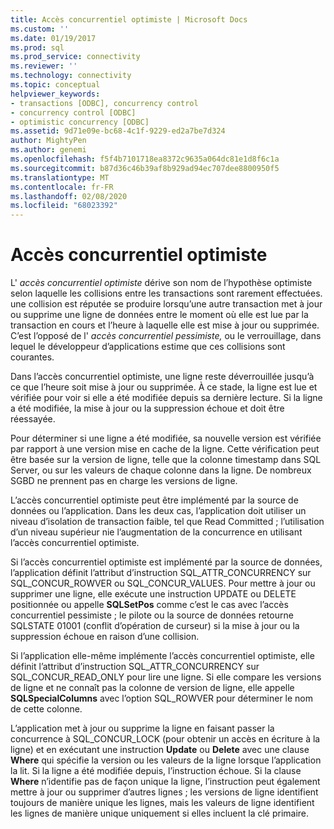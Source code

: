 ```yaml
---
title: Accès concurrentiel optimiste | Microsoft Docs
ms.custom: ''
ms.date: 01/19/2017
ms.prod: sql
ms.prod_service: connectivity
ms.reviewer: ''
ms.technology: connectivity
ms.topic: conceptual
helpviewer_keywords:
- transactions [ODBC], concurrency control
- concurrency control [ODBC]
- optimistic concurrency [ODBC]
ms.assetid: 9d71e09e-bc68-4c1f-9229-ed2a7be7d324
author: MightyPen
ms.author: genemi
ms.openlocfilehash: f5f4b7101718ea8372c9635a064dc81e1d8f6c1a
ms.sourcegitcommit: b87d36c46b39af8b929ad94ec707dee8800950f5
ms.translationtype: MT
ms.contentlocale: fr-FR
ms.lasthandoff: 02/08/2020
ms.locfileid: "68023392"
---
```

# <a name="optimistic-concurrency"></a>Accès concurrentiel optimiste
L' *accès concurrentiel optimiste* dérive son nom de l’hypothèse optimiste selon laquelle les collisions entre les transactions sont rarement effectuées. une collision est réputée se produire lorsqu’une autre transaction met à jour ou supprime une ligne de données entre le moment où elle est lue par la transaction en cours et l’heure à laquelle elle est mise à jour ou supprimée. C’est l’opposé de l' *accès concurrentiel pessimiste,* ou le verrouillage, dans lequel le développeur d’applications estime que ces collisions sont courantes.  
  
 Dans l’accès concurrentiel optimiste, une ligne reste déverrouillée jusqu’à ce que l’heure soit mise à jour ou supprimée. À ce stade, la ligne est lue et vérifiée pour voir si elle a été modifiée depuis sa dernière lecture. Si la ligne a été modifiée, la mise à jour ou la suppression échoue et doit être réessayée.  
  
 Pour déterminer si une ligne a été modifiée, sa nouvelle version est vérifiée par rapport à une version mise en cache de la ligne. Cette vérification peut être basée sur la version de ligne, telle que la colonne timestamp dans SQL Server, ou sur les valeurs de chaque colonne dans la ligne. De nombreux SGBD ne prennent pas en charge les versions de ligne.  
  
 L’accès concurrentiel optimiste peut être implémenté par la source de données ou l’application. Dans les deux cas, l’application doit utiliser un niveau d’isolation de transaction faible, tel que Read Committed ; l’utilisation d’un niveau supérieur nie l’augmentation de la concurrence en utilisant l’accès concurrentiel optimiste.  
  
 Si l’accès concurrentiel optimiste est implémenté par la source de données, l’application définit l’attribut d’instruction SQL_ATTR_CONCURRENCY sur SQL_CONCUR_ROWVER ou SQL_CONCUR_VALUES. Pour mettre à jour ou supprimer une ligne, elle exécute une instruction UPDATE ou DELETE positionnée ou appelle **SQLSetPos** comme c’est le cas avec l’accès concurrentiel pessimiste ; le pilote ou la source de données retourne SQLSTATE 01001 (conflit d’opération de curseur) si la mise à jour ou la suppression échoue en raison d’une collision.  
  
 Si l’application elle-même implémente l’accès concurrentiel optimiste, elle définit l’attribut d’instruction SQL_ATTR_CONCURRENCY sur SQL_CONCUR_READ_ONLY pour lire une ligne. Si elle compare les versions de ligne et ne connaît pas la colonne de version de ligne, elle appelle **SQLSpecialColumns** avec l’option SQL_ROWVER pour déterminer le nom de cette colonne.  
  
 L’application met à jour ou supprime la ligne en faisant passer la concurrence à SQL_CONCUR_LOCK (pour obtenir un accès en écriture à la ligne) et en exécutant une instruction **Update** ou **Delete** avec une clause **Where** qui spécifie la version ou les valeurs de la ligne lorsque l’application la lit. Si la ligne a été modifiée depuis, l’instruction échoue. Si la clause **Where** n’identifie pas de façon unique la ligne, l’instruction peut également mettre à jour ou supprimer d’autres lignes ; les versions de ligne identifient toujours de manière unique les lignes, mais les valeurs de ligne identifient les lignes de manière unique uniquement si elles incluent la clé primaire.
